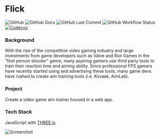 # Flick
![GitHub](https://img.shields.io/github/license/jordanpramos/Flick)
![GitHub Docs](https://readthedocs.org/projects/flick/badge/?version=latest)
![GitHub Last Commit](https://img.shields.io/github/last-commit/jordanpramos/Flick)
![GitHub Workflow Status](https://img.shields.io/github/workflow/status/jordanpramos/Flick/CI)
[![Codecov](https://img.shields.io/codecov/c/github/jordanpramos/Flick)](https://codecov.io/gh/jordanpramos/Flick)

### Background
With the rise of the competitive video gaming industry and large investments from game developers such as Valve and Riot Games in the "first person shooter"
genre, many aspiring gamers use third party tools to train their reaction time and aiming ability. Since professional FPS gamers have recently started using 
and advertising these tools, many game devs have rushed to create aim training tools (i.e. Kovaak, AimLab).

### Project
Create a video game aim trainer housed in a web app.

### Tech Stack
JavaScript with [THREE.js](https://threejs.org/)

![Screenshot](https://imgur.com/3uuM3fl)
